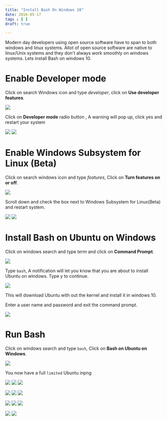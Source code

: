 ```yaml
---
title: "Install Bash On Windows 10"
date: 2016-05-17
tags : [ ]
draft: true

---
```


<!-- 1.Write an overview// -->
Modern day developers using open source software have to span to both windows and linux systems.
Allot of open source software are native to linux/Unix systems and they don't always work smoothly on windows systems.
Lets install Bash on windows 10.

<!-- 2. Describe your intended audience //-->

<!-- 3. State the Purpose //-->

<!-- 4. List any Preriquisites //-->


<!-- 5. Describe the steps of your how-to //-->


<!-- 6. Extend the learning //-->

<!-- 7. Summarize the Entire Process //-->

<!-- 8. Reference //-->




Enable Developer mode
=====================


Click on search Windows icon and type *developer*, click on **Use developer features**.

![][img1]

Click on **Developer mode** radio button , A warning will pop up, click yes and restart your system

![][img2]
![][img3]




Enable Windows Subsystem for Linux (Beta)
=========================================
Click on search windows icon and type *features*, Click on **Turn features on or off**.

![][img4]


Scroll down and check the box next to Windows Subsystem for Linux(Beta) and restart system.

![][img5]
![][img6]



Install Bash on Ubuntu on Windows
=================================
Click on windows search and type *term* and click on **Command Prompt**.


![][img7]


Type `bash`, A notification will let you know that you are about to install Ubuntu on windows.
Type y to continue.

![][img8]


This will download Ubuntu with out the kernel and install it in windows 10.

Enter a user name and password and exit the command prompt.

![][img9]


Run Bash
========
Click on windows search and type `bash`, Click on **Bash on Ubuntu on Windows**.

![][img10]


You now have a  full `limited` Ubuntu inpng






![][img1]
![][img2]
![][img3]

![][img4]
![][img5]
![][img6]

![][img7]
![][img8]
![][img9]

![][img10]
![][img11]


[img1]: /img/install-bash-on-windows-10/part1-1.png
[img2]: /img/install-bash-on-windows-10/part1-2.png
[img3]: /img/install-bash-on-windows-10/part1-3.png
[img4]: /img/install-bash-on-windows-10/part2-1.png
[img5]: /img/install-bash-on-windows-10/part2-2.png
[img6]: /img/install-bash-on-windows-10/part2-3.png
[img7]: /img/install-bash-on-windows-10/part3-1.png
[img8]: /img/install-bash-on-windows-10/part3-2.png
[img9]: /img/install-bash-on-windows-10/part3-3.png
[img10]: /img/install-bash-on-windows-10/part4-1.png
[img11]: /img/install-bash-on-windows-10/part4-2.png









